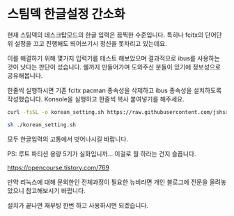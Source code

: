 # 스팀덱 한글설정 간소화

현재 스팀덱의 데스크탑모드의 한글 입력은 끔찍한 수준입니다.
특히나 fcitx의 단어단위 설정을 끄고 진행해도 띄어쓰기시 정신을 못차리고 있는데요.


이를 해결하기 위해 몇가지 입력기를 테스트 해보았으며 결과적으로 ibus를 사용하는 것이 낫다는 판단이 섰습니다.
쉘까지 만들어가며 도와주신 분들이 있기에 정보성으로 공유해봅니다.


한줄씩 실행하시면 기존 fcitx pacman 종속성을 삭제하고 ibus 종속성을 설치하도록 작성했습니다.
Konsole을 실행하고 한줄씩 복사 붙여넣기를 해주세요.

```sh
curl -fsSL -o korean_setting.sh https://raw.githubusercontent.com/jshsakura/steamdeck/main/korean_setting.sh
```

```sh
sh ./korean_setting.sh
```


모두 한글입력의 고통에서 벗어나시길 바랍니다.


PS: 루트 파티션 용량 5기가 실화입니까... 이걸로 뭘 하라는 건지 슬픕니다.


https://opencourse.tistory.com/769


만약 리눅스에 대해 문외한인 전체과정이 필요한 뉴비라면 개인 블로그에 전문을 올려놓았으니 참고해보시기 바랍니다.


설치가 끝나면 재부팅 한번 하고 사용하시면 되겠습니다.
